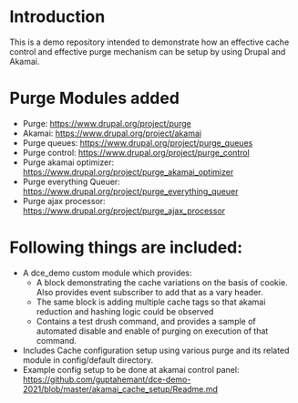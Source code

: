 # Introduction
This is a demo repository intended to demonstrate how an effective cache control
and effective purge mechanism can be setup by using Drupal and Akamai.

# Purge Modules added
* Purge: https://www.drupal.org/project/purge
* Akamai: https://www.drupal.org/project/akamai
* Purge queues: https://www.drupal.org/project/purge_queues
* Purge control: https://www.drupal.org/project/purge_control
* Purge akamai optimizer: https://www.drupal.org/project/purge_akamai_optimizer
* Purge everything Queuer: https://www.drupal.org/project/purge_everything_queuer
* Purge ajax processor: https://www.drupal.org/project/purge_ajax_processor


# Following things are included:
* A dce_demo custom module which provides:
  - A block demonstrating the cache variations on the basis of cookie. Also provides event subscriber to add that as a vary header.
  - The same block is adding multiple cache tags so that akamai reduction and hashing logic could be observed
  - Contains a test drush command, and provides a sample of automated disable and enable of purging on execution of that command.
* Includes Cache configuration setup using various purge and its related module in config/default directory.
* Example config setup to be done at akamai control panel: https://github.com/guptahemant/dce-demo-2021/blob/master/akamai_cache_setup/Readme.md
